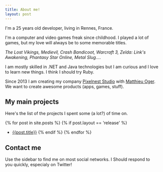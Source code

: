 ```yaml
---
title: About me!
layout: post
---
```


I'm a 25 years old developer, living in Rennes, France.

I'm a computer and video games freak since childhood. I played a lot of games, but my love will always be to some memorable titles.

*The Lost Vikings, Medievil, Crash Bandicoot, Warcraft 3, Zelda: Link's Awakening, Phantasy Star Online, Metal Slug...*.

I am mostly skilled in .NET and Java technologies but I am curious and I love to learn new things. I think I should try Ruby.

Since 2013 I am creating my company [Pixelnest Studio](http://pixelnest.io) with [Matthieu Oger](http://solarsailer.net). We want to create awesome products (apps, games, stuff).

## My main projects

Here's the list of the projects I spent some (a lot?) of time on.

{% for post in site.posts %}
{% if post.layout == 'release' %}
  - <a href="{{ post.url }}">{{post.title}}</a>
{% endif %}
{% endfor %}

## Contact me

Use the sidebar to find me on most social networks. I Should respond to you quickly, especialy on Twitter!